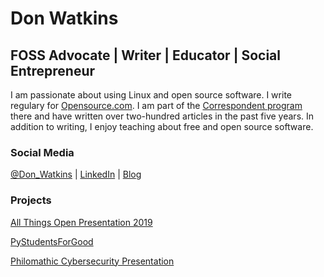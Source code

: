 # **Don Watkins**

## **FOSS Advocate | Writer | Educator | Social Entrepreneur**

I am passionate about using Linux and open source software. I write regulary for [Opensource.com](https://opensource.com/users/don-watkins). I am part of the [Correspondent program](https://opensource.com/correspondent-program) there and have written over two-hundred articles in the past five years. In addition to writing, I enjoy teaching about free and open source software.

### **Social Media**

[@Don\_Watkins](https://twitter.com/Don_Watkins) | [LinkedIn](https://www.linkedin.com/in/donwatkins/) | [Blog](https://countrycontemplative.com/)

### **Projects**

[All Things Open Presentation 2019](https://github.com/donwatkins/ATO2019)

[PyStudentsForGood](https://github.com/donwatkins/PyGirls4Good)

[Philomathic Cybersecurity Presentation](https://github.com/donwatkins/Presentations/blob/master/philomathic.md)
